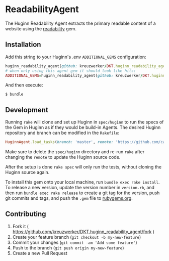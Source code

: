 # ReadabilityAgent

The Huginn Readability Agent extracts the primary readable content of a website using the [readability](https://github.com/cantino/ruby-readability) gem.


## Installation

Add this string to your Huginn's .env `ADDITIONAL_GEMS` configuration:

```ruby
huginn_readability_agent(github: kreuzwerker/DKT.huginn_readability_agent)
# when only using this agent gem it should look like hits:
ADDITIONAL_GEMS=huginn_readability_agent(github: kreuzwerker/DKT.huginn_readability_agent)
```

And then execute:

    $ bundle

## Development

Running `rake` will clone and set up Huginn in `spec/huginn` to run the specs of the Gem in Huginn as if they would be build-in Agents. The desired Huginn repository and branch can be modified in the `Rakefile`:

```ruby
HuginnAgent.load_tasks(branch: 'master', remote: 'https://github.com/cantino/huginn.git')
```

Make sure to delete the `spec/huginn` directory and re-run `rake` after changing the `remote` to update the Huginn source code.

After the setup is done `rake spec` will only run the tests, without cloning the Huginn source again.

To install this gem onto your local machine, run `bundle exec rake install`. To release a new version, update the version number in `version.rb`, and then run `bundle exec rake release` to create a git tag for the version, push git commits and tags, and push the `.gem` file to [rubygems.org](https://rubygems.org).

## Contributing

1. Fork it ( https://github.com/kreuzwerker/DKT.huginn_readability_agent/fork )
2. Create your feature branch (`git checkout -b my-new-feature`)
3. Commit your changes (`git commit -am 'Add some feature'`)
4. Push to the branch (`git push origin my-new-feature`)
5. Create a new Pull Request
